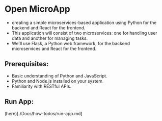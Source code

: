 # Open MicroApp
- creating a simple microservices-based application using Python for the backend and React for the frontend.
- This application will consist of two microservices: one for handling user data and another for managing tasks.
- We'll use Flask, a Python web framework, for the backend microservices and React for the frontend.

## Prerequisites:
- Basic understanding of Python and JavaScript.
- Python and Node.js installed on your system.
- Familiarity with RESTful APIs.

## Run App:
(here)[./Docs/how-todos/run-app.md]
